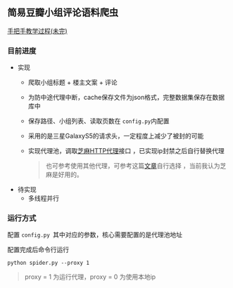 ## 简易豆瓣小组评论语料爬虫



[手把手教学过程(未完)](md/简易豆瓣小组评论语料爬虫.md)



### 目前进度

- 实现
  - 爬取小组标题 + 楼主文案 + 评论
  
  - 为防中途代理中断，cache保存文件为json格式，完整数据集保存在数据库中
  
  - 保存路径、小组列表、读取页数在 `config.py`内配置
  
  - 采用的是三星GalaxyS5的请求头，一定程度上减少了被封的可能
  
  - 实现代理池，调取[芝麻HTTP代理](http://h.zhimaruanjian.com/getapi/)接口 ，已实现ip封禁之后自行替换代理
  
    > 也可参考使用其他代理，可参考这篇[文章](https://cuiqingcai.com/5094.html)自行选择 ，当前我认为芝麻是好用的。
- 待实现
  - 多线程并行



### 运行方式

配置 `config.py `其中对应的参数，核心需要配置的是代理池地址

配置完成后命令行运行

```shell
python spider.py --proxy 1
```

> proxy = 1 为运行代理，proxy = 0 为使用本地ip